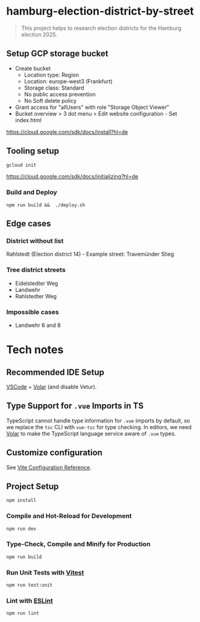 # hamburg-election-district-by-street

> This project helps to research election districts for the Hamburg election 2025.

## Setup GCP storage bucket

* Create bucket
  * Location type: Region
  * Location: europe-west3 (Frankfurt)
  * Storage class: Standard
  * No public access prevention
  * No Soft delete policy
* Grant access for "allUsers" with role "Storage Object Viewer"
* Bucket overview > 3 dot menu > Edit website configuration - Set index.html

https://cloud.google.com/sdk/docs/install?hl=de

## Tooling setup

```js
gcloud init
```


https://cloud.google.com/sdk/docs/initializing?hl=de


### Build and Deploy

```
npm run build &&  ./deploy.sh
```

## Edge cases

### District without list

Rahlstedt (Election district 14) - Example street: Travemünder Stieg

### Tree district streets

* Eidelstedter Weg
* Landwehr
* Rahlstedter Weg

### Impossible cases

* Landwehr 6 and 8


# Tech notes

## Recommended IDE Setup

[VSCode](https://code.visualstudio.com/) + [Volar](https://marketplace.visualstudio.com/items?itemName=Vue.volar) (and disable Vetur).

## Type Support for `.vue` Imports in TS

TypeScript cannot handle type information for `.vue` imports by default, so we replace the `tsc` CLI with `vue-tsc` for type checking. In editors, we need [Volar](https://marketplace.visualstudio.com/items?itemName=Vue.volar) to make the TypeScript language service aware of `.vue` types.

## Customize configuration

See [Vite Configuration Reference](https://vitejs.dev/config/).

## Project Setup

```sh
npm install
```

### Compile and Hot-Reload for Development

```sh
npm run dev
```

### Type-Check, Compile and Minify for Production

```sh
npm run build
```

### Run Unit Tests with [Vitest](https://vitest.dev/)

```sh
npm run test:unit
```

### Lint with [ESLint](https://eslint.org/)

```sh
npm run lint
```
